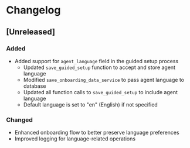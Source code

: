# Changelog

## [Unreleased]

### Added
- Added support for `agent_language` field in the guided setup process
  - Updated `save_guided_setup` function to accept and store agent language
  - Modified `save_onboarding_data_service` to pass agent language to database
  - Updated all function calls to `save_guided_setup` to include agent language
  - Default language is set to "en" (English) if not specified

### Changed
- Enhanced onboarding flow to better preserve language preferences
- Improved logging for language-related operations
